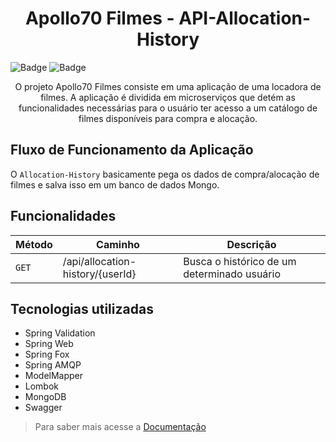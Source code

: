 <h1 align="center"> Apollo70 Filmes - API-Allocation-History</h1>

![Badge](http://img.shields.io/static/v1?label=STATUS&message=DEVELOPMENT&color=yellow&style=for-the-badge)
![Badge](http://img.shields.io/static/v1?label=RELEASE%20DATE&message=SEPTEMBER%202022&color=yellow&style=for-the-badge)

<p align="center">O projeto Apollo70 Filmes consiste em uma aplicação de uma locadora de filmes. A aplicação é dividida em microserviços que detém as funcionalidades necessárias para o usuário ter acesso a um catálogo de filmes disponíveis para compra e alocação.<p>

## Fluxo de Funcionamento da Aplicação

O `Allocation-History` basicamente pega os dados de compra/alocação de filmes e salva isso em um banco de dados Mongo. 

## Funcionalidades

| Método | Caminho | Descrição |
|---|---|---|
| `GET` | /api/allocation-history/{userId} | Busca o histórico de um determinado usuário|

## Tecnologias utilizadas
- Spring Validation
- Spring Web
- Spring Fox
- Spring AMQP
- ModelMapper
- Lombok
- MongoDB
- Swagger

> Para saber mais acesse a [Documentação](https://movieallocationhistory.herokuapp.com/swagger-ui/index.html)
